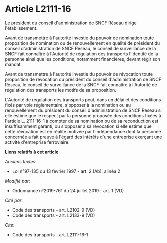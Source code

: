 # Article L2111-16

Le président du conseil d'administration de SNCF Réseau dirige l'établissement.

Avant de transmettre à l'autorité investie du pouvoir de nomination toute proposition de nomination ou de renouvellement en
qualité de président du conseil d'administration de SNCF Réseau, le conseil de surveillance de la SNCF fait connaître à
l'Autorité de régulation des transports l'identité de la personne ainsi que les conditions, notamment financières, devant
régir son mandat.

Avant de transmettre à l'autorité investie du pouvoir de révocation toute proposition de révocation du président du conseil
d'administration de SNCF Réseau, le conseil de surveillance de la SNCF fait connaître à l'Autorité de régulation des
transports les motifs de sa proposition.

L'Autorité de régulation des transports peut, dans un délai et des conditions fixés par voie réglementaire, s'opposer à la
nomination ou au renouvellement du président du conseil d'administration de SNCF Réseau si elle estime que le respect par la
personne proposée des conditions fixées à l'article L. 2111-16-1 à compter de sa nomination ou de sa reconduction est
insuffisamment garanti, ou s'opposer à sa révocation si elle estime que cette révocation est en réalité motivée par
l'indépendance dont la personne concernée a fait preuve à l'égard des intérêts d'une entreprise exerçant une activité
d'entreprise ferroviaire.

**Liens relatifs à cet article**

_Anciens textes_:

  - Loi n°97-135 du 13 février 1997 - art. 2 (Ab), alinéa 2

_Modifié par_:

  - Ordonnance n°2019-761 du 24 juillet 2019 - art. 1 (VD)

_Cité par_:

  - Code des transports - art. L2102-9 (VD)
  - Code des transports - art. L2133-9 (VD)

_Cite_:

  - Code des transports - art. L2111-16-1
